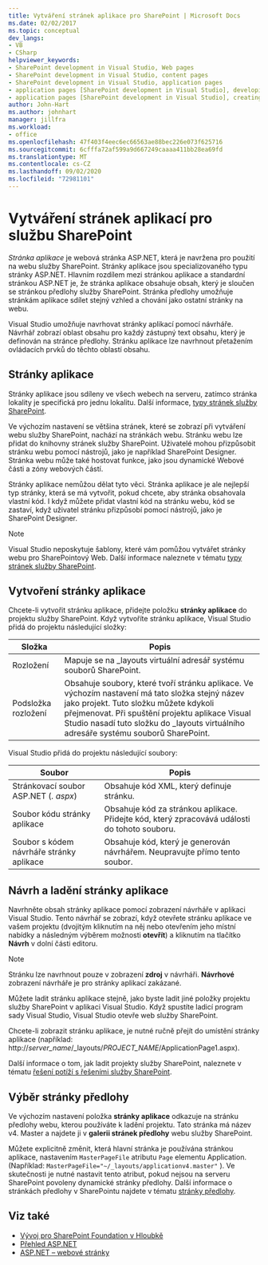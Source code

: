 ```yaml
---
title: Vytváření stránek aplikace pro SharePoint | Microsoft Docs
ms.date: 02/02/2017
ms.topic: conceptual
dev_langs:
- VB
- CSharp
helpviewer_keywords:
- SharePoint development in Visual Studio, Web pages
- SharePoint development in Visual Studio, content pages
- SharePoint development in Visual Studio, application pages
- application pages [SharePoint development in Visual Studio], developing
- application pages [SharePoint development in Visual Studio], creating
author: John-Hart
ms.author: johnhart
manager: jillfra
ms.workload:
- office
ms.openlocfilehash: 47f403f4eec6ec66563ae88bec226e073f625716
ms.sourcegitcommit: 6cfffa72af599a9d667249caaaa411bb28ea69fd
ms.translationtype: MT
ms.contentlocale: cs-CZ
ms.lasthandoff: 09/02/2020
ms.locfileid: "72981101"
---
```

# <a name="create-application-pages-for-sharepoint"></a>Vytváření stránek aplikací pro službu SharePoint
  *Stránka aplikace* je webová stránka ASP.NET, která je navržena pro použití na webu služby SharePoint. Stránky aplikace jsou specializovaného typu stránky ASP.NET. Hlavním rozdílem mezi stránkou aplikace a standardní stránkou ASP.NET je, že stránka aplikace obsahuje obsah, který je sloučen se stránkou předlohy služby SharePoint. Stránka předlohy umožňuje stránkám aplikace sdílet stejný vzhled a chování jako ostatní stránky na webu.

 Visual Studio umožňuje navrhovat stránky aplikací pomocí návrháře. Návrhář zobrazí oblast obsahu pro každý zástupný text obsahu, který je definován na stránce předlohy. Stránku aplikace lze navrhnout přetažením ovládacích prvků do těchto oblastí obsahu.

## <a name="application-pages"></a>Stránky aplikace
 Stránky aplikace jsou sdíleny ve všech webech na serveru, zatímco stránka lokality je specifická pro jednu lokalitu. Další informace, [typy stránek služby SharePoint](/previous-versions/office/developer/sharepoint-2010/aa979592(v=office.14)).

 Ve výchozím nastavení se většina stránek, které se zobrazí při vytváření webu služby SharePoint, nachází na stránkách webu. Stránku webu lze přidat do knihovny stránek služby SharePoint. Uživatelé mohou přizpůsobit stránku webu pomocí nástrojů, jako je například SharePoint Designer. Stránka webu může také hostovat funkce, jako jsou dynamické Webové části a zóny webových částí.

 Stránky aplikace nemůžou dělat tyto věci. Stránka aplikace je ale nejlepší typ stránky, která se má vytvořit, pokud chcete, aby stránka obsahovala vlastní kód. I když můžete přidat vlastní kód na stránku webu, kód se zastaví, když uživatel stránku přizpůsobí pomocí nástrojů, jako je SharePoint Designer.

> [!NOTE]
> Visual Studio neposkytuje šablony, které vám pomůžou vytvářet stránky webu pro SharePointový Web. Další informace naleznete v tématu [typy stránek služby SharePoint](/previous-versions/office/developer/sharepoint-2010/aa979592(v=office.14)).

## <a name="create-an-application-page"></a>Vytvoření stránky aplikace
 Chcete-li vytvořit stránku aplikace, přidejte položku **stránky aplikace** do projektu služby SharePoint. Když vytvoříte stránku aplikace, Visual Studio přidá do projektu následující složky:

|Složka|Popis|
|------------|-----------------|
|Rozložení|Mapuje se na _layouts virtuální adresář systému souborů SharePoint.|
|Podsložka rozložení|Obsahuje soubory, které tvoří stránku aplikace. Ve výchozím nastavení má tato složka stejný název jako projekt. Tuto složku můžete kdykoli přejmenovat. Při spuštění projektu aplikace Visual Studio nasadí tuto složku do _layouts virtuálního adresáře systému souborů SharePoint.|

 Visual Studio přidá do projektu následující soubory:

|Soubor|Popis|
|----------|-----------------|
|Stránkovací soubor ASP.NET (*. aspx*)|Obsahuje kód XML, který definuje stránku.|
|Soubor kódu stránky aplikace|Obsahuje kód za stránkou aplikace. Přidejte kód, který zpracovává události do tohoto souboru.|
|Soubor s kódem návrháře stránky aplikace|Obsahuje kód, který je generován návrhářem. Neupravujte přímo tento soubor.|

## <a name="design-and-debug-an-application-page"></a>Návrh a ladění stránky aplikace
 Navrhněte obsah stránky aplikace pomocí zobrazení návrháře v aplikaci Visual Studio. Tento návrhář se zobrazí, když otevřete stránku aplikace ve vašem projektu (dvojitým kliknutím na něj nebo otevřením jeho místní nabídky a následným výběrem možnosti **otevřít**) a kliknutím na tlačítko **Návrh** v dolní části editoru.

> [!NOTE]
> Stránku lze navrhnout pouze v zobrazení **zdroj** v návrháři. **Návrhové** zobrazení návrháře je pro stránky aplikací zakázané.

 Můžete ladit stránku aplikace stejně, jako byste ladit jiné položky projektu služby SharePoint v aplikaci Visual Studio. Když spustíte ladicí program sady Visual Studio, Visual Studio otevře web služby SharePoint.

 Chcete-li zobrazit stránku aplikace, je nutné ručně přejít do umístění stránky aplikace (například: http://<em>server_name</em>/_layouts/*PROJECT_NAME*/ApplicationPage1.aspx).

 Další informace o tom, jak ladit projekty služby SharePoint, naleznete v tématu [řešení potíží s řešeními služby SharePoint](../sharepoint/troubleshooting-sharepoint-solutions.md).

## <a name="choose-a-master-page"></a>Výběr stránky předlohy
 Ve výchozím nastavení položka **stránky aplikace** odkazuje na stránku předlohy webu, kterou používáte k ladění projektu. Tato stránka má název v4. Master a najdete ji v **galerii stránek předlohy** webu služby SharePoint.

 Můžete explicitně změnit, která hlavní stránka je používána stránkou aplikace, nastavením `MasterPageFile` atributu `Page` elementu Application. (Například: `MasterPageFile="~/_layouts/applicationv4.master"` ). Ve skutečnosti je nutné nastavit tento atribut, pokud nejsou na serveru SharePoint povoleny dynamické stránky předlohy. Další informace o stránkách předlohy v SharePointu najdete v tématu [stránky předlohy](/previous-versions/office/developer/sharepoint-2010/ms443795(v=office.14)).

## <a name="see-also"></a>Viz také
- [Vývoj pro SharePoint Foundation v Hloubkě](/previous-versions/office/developer/sharepoint-2010/ee539092(v=office.14))
- [Přehled ASP.NET](/aspnet/overview)
- [ASP.NET – webové stránky](/aspnet/web-pages/index)
